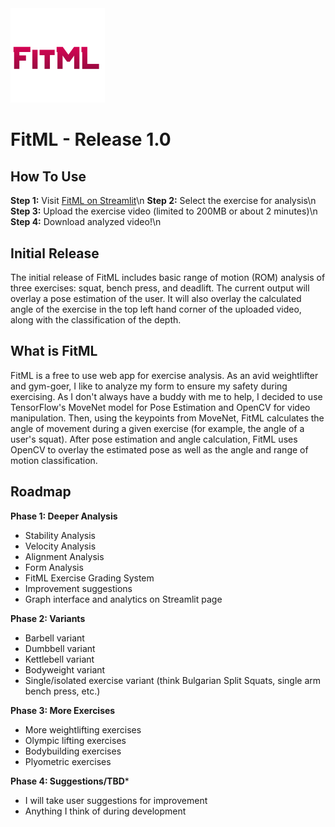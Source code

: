 <img src="https://github.com/elijahmclaughlin/fitml_published/blob/main/fitml.png" alt="Alt Text" style="width:30%; height:auto;">

# FitML - Release 1.0

## How To Use
**Step 1:** Visit [FitML on Streamlit](https://fitmlpublished-sstapfypi8uyjkcmqurcim.streamlit.app/)\n
**Step 2:** Select the exercise for analysis\n
**Step 3:** Upload the exercise video (limited to 200MB or about 2 minutes)\n
**Step 4:** Download analyzed video!\n

## Initial Release
The initial release of FitML includes basic range of motion (ROM) analysis of three exercises: squat, bench press, and deadlift. The current output will overlay a pose estimation of the user. It will also overlay the calculated angle of the exercise in the top left hand corner of the uploaded video, along with the classification of the depth.

## What is FitML
FitML is a free to use web app for exercise analysis. As an avid weightlifter and gym-goer, I like to analyze my form to ensure my safety during exercising. As I don't always have a buddy with me to help, I decided to use TensorFlow's MoveNet model for Pose Estimation and OpenCV for video manipulation. Then, using the keypoints from MoveNet, FitML calculates the angle of movement during a given exercise (for example, the angle of a user's squat). After pose estimation and angle calculation, FitML uses OpenCV to overlay the estimated pose as well as the angle and range of motion classification. 

## Roadmap
**Phase 1: Deeper Analysis**
- Stability Analysis
- Velocity Analysis
- Alignment Analysis
- Form Analysis
- FitML Exercise Grading System
- Improvement suggestions
- Graph interface and analytics on Streamlit page

**Phase 2: Variants**
- Barbell variant
- Dumbbell variant
- Kettlebell variant
- Bodyweight variant
- Single/isolated exercise variant (think Bulgarian Split Squats, single arm bench press, etc.)

**Phase 3: More Exercises**
- More weightlifting exercises
- Olympic lifting exercises
- Bodybuilding exercises
- Plyometric exercises

**Phase 4: Suggestions/TBD***
- I will take user suggestions for improvement
- Anything I think of during development
